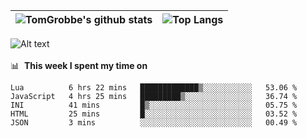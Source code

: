 |![TomGrobbe's github stats](https://github-readme-stats.vercel.app/api?username=egerdnc&count_private=true&show_icons=true&theme=dracula&disable_animations=true&include_all_commits=true)|![Top Langs](https://github-readme-stats.vercel.app/api/top-langs/?username=egerdnc&theme=dracula&langs_count=10&layout=compact)|
|:-:|:-:|

![Alt text](https://spotify-recently-played-readme.vercel.app/api?user=i4a9i8pn8x8vvskq8v52yhckr)
<br>
<br>
📊 &nbsp;**This week I spent my time on**
<!--START_SECTION:waka-->
```text
Lua          6 hrs 22 mins   █████████████▒░░░░░░░░░░░   53.06 % 
JavaScript   4 hrs 25 mins   █████████▒░░░░░░░░░░░░░░░   36.74 % 
INI          41 mins         █▒░░░░░░░░░░░░░░░░░░░░░░░   05.75 % 
HTML         25 mins         █░░░░░░░░░░░░░░░░░░░░░░░░   03.52 % 
JSON         3 mins          ░░░░░░░░░░░░░░░░░░░░░░░░░   00.49 % 
```
<!--END_SECTION:waka-->
